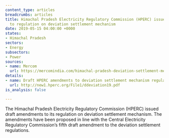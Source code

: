 ```yaml
---
content_type: articles
breadcrumbs: articles
title: Himachal Pradesh Electricity Regulatory Commission (HPERC) issues draft amendments
  to regulation on deviation settlement mechanism
date: 2019-05-15 04:00:00 +0000
states:
- Himachal Pradesh
sectors:
- Energy
subsectors:
- Power
sources:
- name: Mercom
  url: https://mercomindia.com/himachal-pradesh-deviation-settlement-mechanism/
details:
- name: Draft HPERC amendments to deviation settlement mechanism regulations
  url: http://new1.hperc.org/File1/ddeviation19.pdf
is_analysis: false

---
```

The Himachal Pradesh Electricity Regulatory Commission (HPERC) issued draft amendments to its regulation on deviation settlement mechanism. The amendments have been proposed in line with the Central Electricity Regulatory Commission’s fifth draft amendment to the deviation settlement regulations.